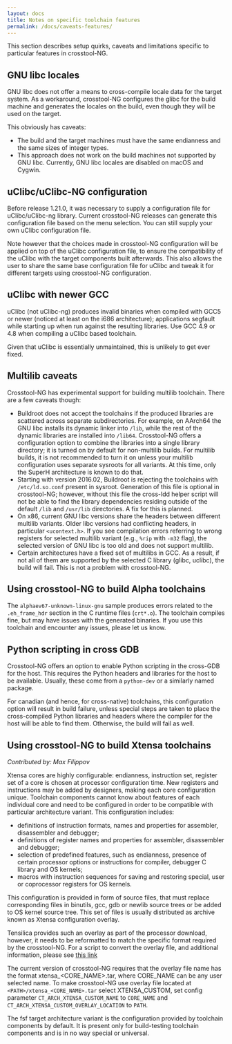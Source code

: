 ```yaml
---
layout: docs
title: Notes on specific toolchain features
permalink: /docs/caveats-features/
---
```


This section describes setup quirks, caveats and limitations specific to
particular features in crosstool-NG.

GNU libc locales
----------------

GNU libc does not offer a means to cross-compile locale data for the target system.
As a workaround, crosstool-NG configures the glibc for the build machine and
generates the locales on the build, even though they will be used on the target.

This obviously has caveats:
- The build and the target machines must have the same endianness and the same
  sizes of integer types.
- This approach does not work on the build machines not supported by GNU libc.
  Currently, GNU libc locales are disabled on macOS and Cygwin.

uClibc/uClibc-NG configuration
------------------------------

Before release 1.21.0, it was necessary to supply a configuration file for
uClibc/uClibc-ng library. Current crosstool-NG releases can generate this
configuration file based on the menu selection. You can still supply your
own uClibc configuration file.

Note however that the choices made in crosstool-NG configuration will be
applied on top of the uClibc configuration file, to ensure the compatibility
of the uClibc with the target components built afterwards. This also allows
the user to share the same base configuration file for uClibc and tweak it
for different targets using crosstool-NG configuration.

uClibc with newer GCC
---------------------

uClibc (not uClibc-ng) produces invalid binaries when compiled with GCC5
or newer (noticed at least on the i686 architecture); applications
segfault while starting up when run against the resulting libraries.
Use GCC 4.9 or 4.8 when compiling a uClibc based toolchain.

Given that uClibc is essentially unmaintained, this is unlikely to get
ever fixed.

Multilib caveats
----------------

Crosstool-NG has experimental support for building multilib toolchain.
There are a few caveats though:
- Buildroot does not accept the toolchains if the produced libraries are
  scattered across separate subdirectories. For example, on AArch64 the
  GNU libc installs its dynamic linker into `/lib`, while the rest of the
  dynamic libraries are installed into `/lib64`. Crosstool-NG offers a
  configuration option to combine the libraries into a single library
  directory; it is turned on by default for non-multilib builds. For
  multilib builds, it is not recommended to turn it on unless your multilib
  configuration uses separate sysroots for all variants. At this time, only
  the SuperH architecture is known to do that.
- Starting with version 2016.02, Buildroot is rejecting the toolchains
  with `/etc/ld.so.conf` present in sysroot. Generation of this file is
  optional in crosstool-NG; however, without this file the cross-ldd
  helper script will not be able to find the library dependencies residing
  outside of the default `/lib` and `/usr/lib` directories. A fix for this
  is planned.
- On x86, current GNU libc versions share the headers between different
  multilib variants. Older libc versions had conflicting headers, in
  particular `<ucontext.h>`. If you see compilation errors referring
  to wrong registers for selected multilib variant (e.g., `%rip` with
  `-m32` flag), the selected version of GNU libc is too old and does not
  support multilib.
- Certain architectures have a fixed set of multilibs in GCC. As a result,
  if not all of them are supported by the selected C library (glibc, uclibc),
  the build will fail. This is not a problem with crosstool-NG.

Using crosstool-NG to build Alpha toolchains
--------------------------------------------

The `alphaev67-unknown-linux-gnu` sample produces errors related to the
`.eh_frame_hdr` section in the C runtime files (`crt*.o`). The toolchain
compiles fine, but may have issues with the generated binaries. If you use
this toolchain and encounter any issues, please let us know.

Python scripting in cross GDB
-----------------------------

Crosstool-NG offers an option to enable Python scripting in the cross-GDB
for the host. This requires the Python headers and libraries for the host
to be available. Usually, these come from a `python-dev` or a similarly
named package.

For canadian (and hence, for cross-native) toolchains, this configuration
option will result in build failure, unless special steps are taken to
place the cross-compiled Python libraries and headers where the compiler
for the host will be able to find them. Otherwise, the build will fail
as well.

Using crosstool-NG to build Xtensa toolchains
---------------------------------------------

*Contributed by: Max Filippov*

Xtensa cores are highly configurable: endianness, instruction set, register set
of a core is chosen at processor configuration time. New registers and
instructions may be added by designers, making each core configuration unique.
Toolchain components cannot know about features of each individual core and
need to be configured in order to be compatible with particular architecture
variant. This configuration includes:
- definitions of instruction formats, names and properties for assembler,
  disassembler and debugger;
- definitions of register names and properties for assembler, disassembler and
  debugger;
- selection of predefined features, such as endianness, presence of certain
  processor options or instructions for compiler, debugger C library and OS
  kernels;
- macros with instruction sequences for saving and restoring special, user or
  coprocessor registers for OS kernels.

This configuration is provided in form of source files, that must replace
corresponding files in binutils, gcc, gdb or newlib source trees or be added
to OS kernel source tree. This set of files is usually distributed as archive
known as Xtensa configuration overlay.

Tensilica provides such an overlay as part of the processor download, however,
it needs to be reformatted to match the specific format required by the
crosstool-NG. For a script to convert the overlay file, and additional
information, please see [this link](http://wiki.linux-xtensa.org/index.php/Toolchain_Overlay_File)

The current version of crosstool-NG requires that the overlay file name has the
format xtensa_<CORE_NAME>.tar, where CORE_NAME can be any user selected name.
To make crosstool-NG use overlay file located at `<PATH>/xtensa_<CORE_NAME>.tar`
select XTENSA_CUSTOM, set config parameter `CT_ARCH_XTENSA_CUSTOM_NAME` to
`CORE_NAME` and `CT_ARCH_XTENSA_CUSTOM_OVERLAY_LOCATION` to `PATH`.

The fsf target architecture variant is the configuration provided by toolchain
components by default. It is present only for build-testing toolchain
components and is in no way special or universal.
